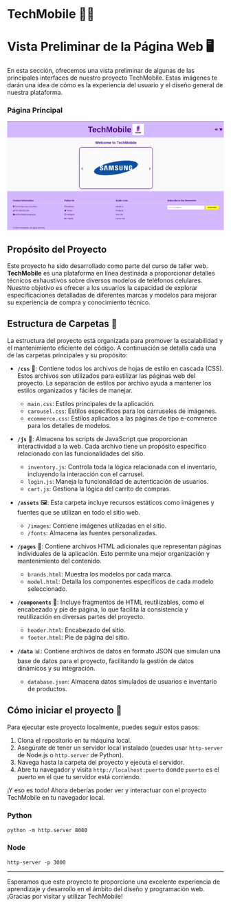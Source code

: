 # TechMobile 📱🌐

# Vista Preliminar de la Página Web 🖥️

En esta sección, ofrecemos una vista preliminar de algunas de las principales interfaces de nuestro proyecto TechMobile. Estas imágenes te darán una idea de cómo es la experiencia del usuario y el diseño general de nuestra plataforma.

### Página Principal

![Página Principal](./assets/images/preliminar.png)

## Propósito del Proyecto

Este proyecto ha sido desarrollado como parte del curso de taller web. **TechMobile** es una plataforma en línea destinada a proporcionar detalles técnicos exhaustivos sobre diversos modelos de teléfonos celulares. Nuestro objetivo es ofrecer a los usuarios la capacidad de explorar especificaciones detalladas de diferentes marcas y modelos para mejorar su experiencia de compra y conocimiento técnico.

## Estructura de Carpetas 📁

La estructura del proyecto está organizada para promover la escalabilidad y el mantenimiento eficiente del código. A continuación se detalla cada una de las carpetas principales y su propósito:

- **`/css`** 🎨: Contiene todos los archivos de hojas de estilo en cascada (CSS). Estos archivos son utilizados para estilizar las páginas web del proyecto. La separación de estilos por archivo ayuda a mantener los estilos organizados y fáciles de manejar.

  - `main.css`: Estilos principales de la aplicación.
  - `carousel.css`: Estilos específicos para los carruseles de imágenes.
  - `ecommerce.css`: Estilos aplicados a las páginas de tipo e-commerce para los detalles de modelos.

- **`/js`** 📜: Almacena los scripts de JavaScript que proporcionan interactividad a la web. Cada archivo tiene un propósito específico relacionado con las funcionalidades del sitio.

  - `inventory.js`: Controla toda la lógica relacionada con el inventario, incluyendo la interacción con el carrusel.
  - `login.js`: Maneja la funcionalidad de autenticación de usuarios.
  - `cart.js`: Gestiona la lógica del carrito de compras.

- **`/assets`** 🖼️: Esta carpeta incluye recursos estáticos como imágenes y fuentes que se utilizan en todo el sitio web.

  - `/images`: Contiene imágenes utilizadas en el sitio.
  - `/fonts`: Almacena las fuentes personalizadas.

- **`/pages`** 📄: Contiene archivos HTML adicionales que representan páginas individuales de la aplicación. Esto permite una mejor organización y mantenimiento del contenido.

  - `brands.html`: Muestra los modelos por cada marca.
  - `model.html`: Detalla los componentes específicos de cada modelo seleccionado.

- **`/components`** 🧩: Incluye fragmentos de HTML reutilizables, como el encabezado y pie de página, lo que facilita la consistencia y reutilización en diversas partes del proyecto.

  - `header.html`: Encabezado del sitio.
  - `footer.html`: Pie de página del sitio.

- **`/data`** 📊: Contiene archivos de datos en formato JSON que simulan una base de datos para el proyecto, facilitando la gestión de datos dinámicos y su integración.

  - `database.json`: Almacena datos simulados de usuarios e inventario de productos.

## Cómo iniciar el proyecto 🚀

Para ejecutar este proyecto localmente, puedes seguir estos pasos:

1. Clona el repositorio en tu máquina local.
2. Asegúrate de tener un servidor local instalado (puedes usar `http-server` de Node.js o `http.server` de Python).
3. Navega hasta la carpeta del proyecto y ejecuta el servidor.
4. Abre tu navegador y visita `http://localhost:puerto` donde `puerto` es el puerto en el que tu servidor está corriendo.

¡Y eso es todo! Ahora deberías poder ver y interactuar con el proyecto TechMobile en tu navegador local.

### Python

```
python -m http.server 8080
```

### Node

```
http-server -p 3000
```

---

Esperamos que este proyecto te proporcione una excelente experiencia de aprendizaje y desarrollo en el ámbito del diseño y programación web. ¡Gracias por visitar y utilizar TechMobile!
